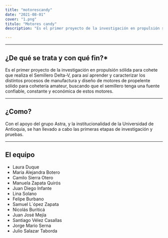 ```yaml
---
title: "motorescandy"
date: "2021-08-01"
cover: "1.png"
titulo: "Motores candy"
description: "Es el primer proyecto de la investigación en propulsión sólida para cohete que realiza el Semillero Delta-V"

---
```


***
## ¿De qué se trata y con qué fin?*

Es el primer proyecto de la investigación en propulsión sólida para cohete que realiza el Semillero Delta-V, para así aprender y caracterizar los distintos procesos de manufactura y diseño de motores de propelente sólido para cohetería amateur, buscando que el semillero tenga una fuente confiable, constante y económica de estos motores.
***
## ¿Como?
Con el apoyo del grupo Astra, y la institucionalidad de la Universidad de Antioquia, se han llevado a cabo las primeras etapas de investigación y pruebas.
***
## El equipo


- Laura Duque
- Maria Alejandra Botero
- Camilo Sierra Otero
- Manuela Zapata Quirós
- Juan Diego Infante
- Lina Solano
- Felipe Burbano
- Samuel L´ópez Zapata
- Nicolás Buriticá
- Juan José Mejía
- Santiago Vélez Casallas
- Jorge Mario Serna
- Julio Salazar Taborda
